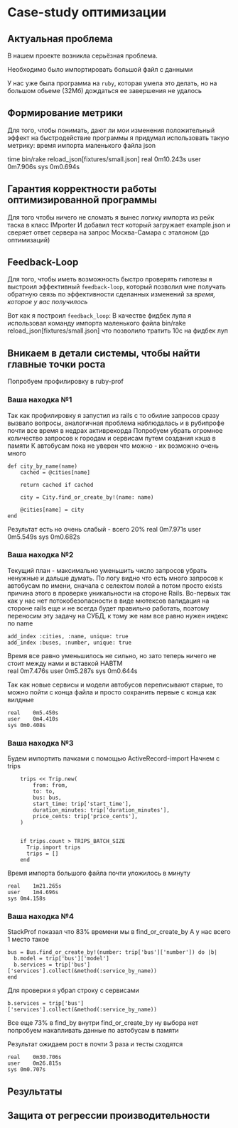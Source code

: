 # Case-study оптимизации

## Актуальная проблема
В нашем проекте возникла серьёзная проблема.

Необходимо было импортировать большой файл с данными

У нас уже была программа на `ruby`, которая умела это делать, но на большом обьеме (32Мб) дождаться ее завершения не удалось

## Формирование метрики
Для того, чтобы понимать, дают ли мои изменения положительный эффект на быстродействие программы я придумал использовать такую метрику: 
время импорта маленького файла json 

time bin/rake reload_json[fixtures/small.json]
real	0m10.243s
user	0m7.906s
sys	0m0.694s


## Гарантия корректности работы оптимизированной программы

Для того чтобы ничего не сломать я вынес логику импорта из рейк таска в класс IMporter
И добавил тест который загружает example.json и сверяет ответ сервера на запрос Москва-Самара с эталоном (до оптимизаций)


## Feedback-Loop
Для того, чтобы иметь возможность быстро проверять гипотезы я выстроил эффективный `feedback-loop`, который позволил мне получать обратную связь по эффективности сделанных изменений за *время, которое у вас получилось*

Вот как я построил `feedback_loop`: 
В качестве фидбек лупа я использовал команду импорта маленького файла
bin/rake reload_json[fixtures/small.json] что позволило тратить 10с на фидбек луп

## Вникаем в детали системы, чтобы найти главные точки роста
Попробуем профилировку в ruby-prof


### Ваша находка №1
Так как профилировку я запустил из rails c 
то обилие запросов сразу вызвало вопросы, аналогичная проблема наблюдалась и в рубипрофе 
почти все время в недрах активрекорда
Попробуем убрать огромное количество запросов к городам и сервисам путем создания кэша в памяти
К автобусам пока не уверен что можно - их возможно очень много

    def city_by_name(name)
        cached = @cities[name]
        
        return cached if cached
       
        city = City.find_or_create_by!(name: name)
        
        @cities[name] = city
    end

Результат есть но очень слабый - всего 20% 
real	0m7.971s
user	0m5.549s
sys	0m0.682s



### Ваша находка №2
Текущий план - максимально уменьшить число запросов убрать ненужные и дальше думать. 
По логу видно что есть много запросов к автобусам по имени, сначала с селектом полей а потом просто exists 
причина этого в проверке уникальности на стороне Rails. Во-первых так как у нас нет потокобезопасности в виде мютексов валидация на стороне rails
еще и не всегда будет правильно работать, поэтому переносим эту задачу на СУБД, к тому же нам все равно нужен индекс по name


    add_index :cities, :name, unique: true
    add_index :buses, :number, unique: true
    
Время все равно уменьшилось не сильно, но зато теперь ничего не стоит между нами и вставкой HABTM    
real	0m7.476s
user	0m5.287s
sys	0m0.644s

Так как новые сервисы и модели автобусов переписывают старые, то можно пойти с конца файла и просто сохранить первые с конца как вилдные

    real	0m5.450s
    user	0m4.410s
    sys	0m0.408s



### Ваша находка №3

Будем импортить пачками с помощью ActiveRecord-import
Начнем с trips


        trips << Trip.new(
            from: from,
            to: to,
            bus: bus,
            start_time: trip['start_time'],
            duration_minutes: trip['duration_minutes'],
            price_cents: trip['price_cents'],
        )


        if trips.count > TRIPS_BATCH_SIZE
          Trip.import trips
          trips = []
        end

Время импорта большого файла почти уложилось в минуту

    real	1m21.265s
    user	1m4.696s
    sys	0m4.158s




### Ваша находка №4 

StackProf показал что 83% времени мы в find_or_create_by
А у нас всего 1 место такое

    bus = Bus.find_or_create_by!(number: trip['bus']['number']) do |b|
      b.model = trip['bus']['model']
      b.services = trip['bus']['services'].collect(&method(:service_by_name))
    end

Для проверки я убрал строку с сервисами 

    b.services = trip['bus']['services'].collect(&method(:service_by_name))

Все еще 73% в find_by внутри find_or_create_by ну выбора нет попробуем накапливать данные по автобусам в памяти

Результат ожидаем рост в почти 3 раза и тесты сходятся

    real	0m30.706s
    user	0m26.815s
    sys	0m0.707s


## Результаты


## Защита от регрессии производительности

